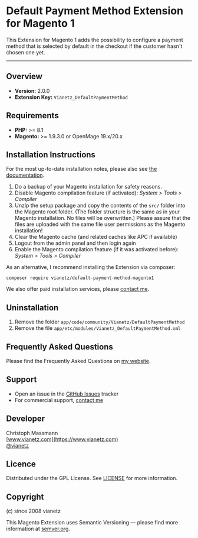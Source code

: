 # Default Payment Method Extension for Magento 1

This Extension for Magento 1 adds the possibility to configure a payment method
that is selected by default in the checkout if the customer hasn't chosen one yet.

---

## Overview

- **Version:** 2.0.0
- **Extension Key:** `Vianetz_DefaultPaymentMethod`

## Requirements

- **PHP:** >= 8.1
- **Magento:** >= 1.9.3.0 or OpenMage 19.x/20.x

## Installation Instructions

For the most up-to-date installation notes, please also see [the documentation](https://www.vianetz.com/en/install-magento-extension/).

1. Do a backup of your Magento installation for safety reasons.
2. Disable Magento compilation feature (if activated): _System > Tools > Compiler_
3. Unzip the setup package and copy the contents of the `src/` folder into the Magento root folder. (The folder structure
   is the same as in your Magento installation. No files will be overwritten.)
   Please assure that the files are uploaded with the same file user permissions as the Magento installation!
4. Clear the Magento cache (and related caches like APC if available)
5. Logout from the admin panel and then login again
6. Enable the Magento compilation feature (if it was activated before): _System > Tools > Compiler_

As an alternative, I recommend installing the Extension via composer:
```
composer require vianetz/default-payment-method-magento1
```

We also offer paid installation services, please [contact me](https://www.vianetz.com/en/contacts).

## Uninstallation

1. Remove the folder `app/code/community/Vianetz/DefaultPaymentMethod`
2. Remove the file `app/etc/modules/Vianetz_DefaultPaymentMethod.xml`

## Frequently Asked Questions

Please find the Frequently Asked Questions on [my website](https://www.vianetz.com/en/faq).

## Support

- Open an issue in the [GitHub Issues](https://github.com/vianetz/default-payment-method-magento1/issues) tracker
- For commercial support, [contact me](https://www.vianetz.com/en/contacts)

## Developer

Christoph Massmann  
[www.vianetz.com](https://www.vianetz.com)  
[@vianetz](https://twitter.com/vianetz)  

## Licence

Distributed under the GPL License. See [LICENSE](LICENSE.txt) for more information.

## Copyright

(c) since 2008 vianetz

This Magento Extension uses Semantic Versioning — please find more information at [semver.org](http://semver.org).
